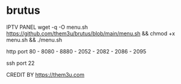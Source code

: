 # brutus
IPTV PANEL
wget -q -O menu.sh https://github.com/them3u/brutus/blob/main/menu.sh && chmod +x menu.sh && ./menu.sh

http port 80 - 8080 - 8880 - 2052 - 2082 - 2086 - 2095


ssh port 22


CREDIT BY https://them3u.com
